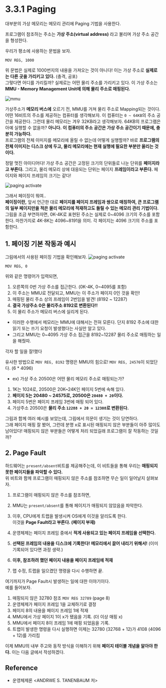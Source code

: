 
# 3.3.1 Paging
대부분의 가상 메모리는 메모리 관리에 Paging 기법을 사용한다. 

프로그램이 참조하는 주소는 **가상 주소(virtual address)** 라고 불리며 가상 주소 공간을 형성한다. <br>

우리가 평소에 사용하는 문법을 보자.
```
MOV REG, 1000
```
위 문법은 실제로 1000번지의 내용을 가져오는 것이 아니다! 이는 가상 주소로 **실제로는 다른 곳을 가리키고 있다.** (충격, 공포) <br>
그렇다면 어디를 가리킬까? 실제로는 어떤 물리 주소를 가리키고 있다. 이 가상 주소는 **MMU - Memory Management Unit에 의해 물리 주소로 매핑된다.** <br>

![mmu](https://user-images.githubusercontent.com/71186266/198925602-39ad6119-997d-473f-800c-554db37083e1.png)

가상주소가 **메모리 버스에** 오르기 전, MMU를 거쳐 물리 주소로 Mapping되는 것이다. <br>
어떤 16비트의 주소를 제공하는 컴퓨터를 생각해보자. 이 컴퓨터는 `0 ~ 64KB`의 주소 공간을 제공한다. 그런데 물리 메모리는 겨우 32KB라고 생각해보자. 64KB의 프로그램은 아예 실행할 수 없을까? **아니다.** **이 컴퓨터의 주소 공간은 가상 주소 공간이기 때문에, 충분히 가능하다.**  <br>
프로그램의 전체 이미지를 메모리에 올릴 수 없는데 어떻게 실행할까? 바로 **프로그램의 전체 이미지는 디스크 상에 두고, 물리 메모리에는 현재 실행에 필요한 부분만 올리는 것이다.** <br>

정말 멋진 아이디어다! 가상 주소 공간은 고정된 크기의 단위들로 나눈 단위를 **페이지라고 부른다.** 
그리고, 물리 메모리 상에 대응되는 단위는 페이지 **프레임이라고 부른다.** 페이지와 페이지 프레임의 크기는 같다! <br>

![paging activate](https://user-images.githubusercontent.com/71186266/198925607-ce737e12-9065-43e0-be5c-0c336e868083.png)

그래서 페이징이 뭐여.. <br>
**페이징이란,** 앞서 언근한 대로 **페이지를 페이지 프레임과 쌍으로 매칭하여, 큰 프로그램의 일부 페이지만을 적은 물리 메모리에 적재하고도 돌릴 수 있는 메모리 관리 기법이다.** <br> 
그림을 조금 부연하자면, 0K-4K로 표현된 주소는 실제로 0~4096 크기의 주소를 포함한다. 마찬가지로 4K-8K는 4096~8191을 의미. 각 페이지는 4096 크기의 주소를 포함한다. <br>

## 1. 페이징 기본 작동과 예시
그림에서의 사용된 페이징 기법을 확인해보자. 
![paging activate](https://user-images.githubusercontent.com/71186266/198925607-ce737e12-9065-43e0-be5c-0c336e868083.png)


```
MOV REG, 0
```
위와 같은 명령어가 입력되면, 
1. 오른쪽의 0번 가상 주소를 접근한다. (0K-4K, 0~4095를 포함) 
2. 이 주소는 MMU로 전달되고, MMU는 이 주소가 페이지 0인 것을 확인! 
3. 매핑된 물리 주소 상의 프레임이 2번임을 발견! (8192 ~ 12287) 
4. **결국 가상주소 0은 물리주소 8192로 변환된다!!**
5. 이 물리 주소가 메모리 버스에 실리게 된다.

- 이러한 수행에서 메모리는 MMU에 대해서는 전혀 모른다. 단지 8192 주소에 대한 읽기 또는 쓰기 요청이 발생했다는 사실만 알고 있다. 
- 그리고 MMU는 0~4095 가상 주소 접근을 8192~12287 물리 주소로 매핑하는 일을 해줬따. 
 
각자 할 일을 잘!했다

유사한 방법으로 `MOV REG, 8192` 명령은 MMU의 힘으로! `MOV REG, 24576`이 되었단다. (6 * 4096)

- ex) 가상 주소 20500은 어떤 물리 메모리 주소로 매핑되는가?
1. 1K는 1024로, 20500은 20K~24K인 페이지 5번에 속해 있다.
2. **페이지 5는 20480 ~ 24575로, 20500은 `20480 + 20`이다.**
3. 페이지 5번은 페이지 프레임 3번에 매핑 되어 있다.
5. 가상주소 20500은 **물리 주소 `12288 + 20 = 12308`로 변환된다.** 

그림과 함께 여러 예시를 보았는데, 그림에서 의문이 생기는 것이 당연하다. <br>
그래 페이지 매핑 잘 봤어, 그런데 분명 x로 표시된 매핑되지 않은 부분들이 아주 많이도 남아있다! 매핑되지 않은 부분들은 어떻게 처리 되었길래 프로그램이 잘 작동하는 것일까? <br>

## 2. Page Fault

하드웨어는 `present/absent`비트를 제공해주는데, 이 비트들을 통해 우리는 **매핑되지 못한 페이지들을 파악할 수 있다.** <br>
위 비트와 함께 프로그램이 매핑되지 않은 주소를 참조하면 무슨 일이 일어날지 살펴보자.

1. 프로그램이 매핑되지 않은 주소를 참조하면, 
2. MMU는 `present/absent`를 통해 페이지가 매핑되지 않았음을 파악한다.  
3. 이후, CPU에게 트랩을 발생시켜 OS에게 이것을 알리도록 한다. <br>
이것을 **Page Fault라고 부른다. (페이지 부재)**

4. 운영체제는 페이지 프레임 중에서 **적게 사용되고 있는 페이지 프레임을 선택한다.**
5. **선택된 프레임의 내용을 디스크에 기록한다! 메모리에서 끌어 내리기 위해서!** (이미 기록되어 있다면 과정 생략.)
6. **이후, 참조하려 했던 페이지 내용을 페이지 프레임에 적재**
7. 맵 수정, 트랩을 일으켰던 명령을 다시 수행하면 끝.

여기까지가 Page Fault시 발생하는 일에 대한 이야기이다. <br>
예를 들어보자. 
1. 매핑되지 않은 32780 참조 `MOV REG 32789` (page 8)
2. 운영체제가 페이지 프레임 1을 교체하기로 결정
3. 페이지 8의 내용을 페이지 프레임 1에 적재
4. MMU에서 가상 페이지 1이 x가 됐음을 기록. (더 이상 매핑 x)
5. MMU에서 페이지 8이 프레임 1에 매핑 되었음을 기록.
6. 트랩이 발생한 명령을 다시 실행하면 이제는 32780 (32768 + 12)가 4108 (4096 + 12)를 가리킴


이제 MMU의 내부 주고와 동작 방식을 이해하기 위해 **페이지 테이블 개념을 알아야 한다.** 이는 다음 글에서 작성하겠다.



## Reference
- 운영체제론 <ANDRWE S. TANENBAUM 저>
